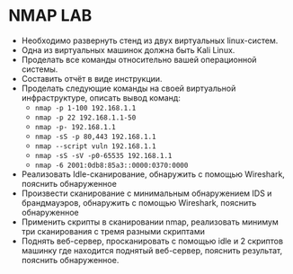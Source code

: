 # NMAP LAB

- Необходимо развернуть стенд из двух виртуальных linux-систем.
- Одна из виртуальных машинок должна быть Kali Linux.
- Проделать все команды относительно вашей операционной системы.
- Составить отчёт в виде инструкции.
- Проделать следующие команды на своей виртуальной инфраструктуре, описать вывод команд:
    - `nmap -p 1-100 192.168.1.1`
    - `nmap -p 22 192.168.1.1-50`
    - `nmap -p- 192.168.1.1`
    - `nmap -sS -p 80,443 192.168.1.1`
    - `nmap --script vuln 192.168.1.1`
    - `nmap -sS -sV -p0-65535 192.168.1.1`
    - `nmap -6 2001:0db8:85a3::0000:0370:0000`
- Реализовать Idle-сканирование, обнаружить с помощью Wireshark, пояснить обнаруженное
- Произвести сканирование с минимальным обнаружением IDS и брандмауэров, обнаружить с помощью Wireshark, пояснить обнаруженное
- Применить скрипты в сканировании nmap, реализовать минимум три сканирования с тремя разными скриптами
- Поднять веб-сервер, просканировать с помощью idle и 2 скриптов машинку где находится поднятый веб-сервер, пояснить результат, пояснить обнаруженное.
